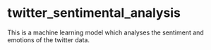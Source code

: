# twitter_sentimental_analysis
This is a machine learning model which analyses the sentiment and emotions of the twitter data.
